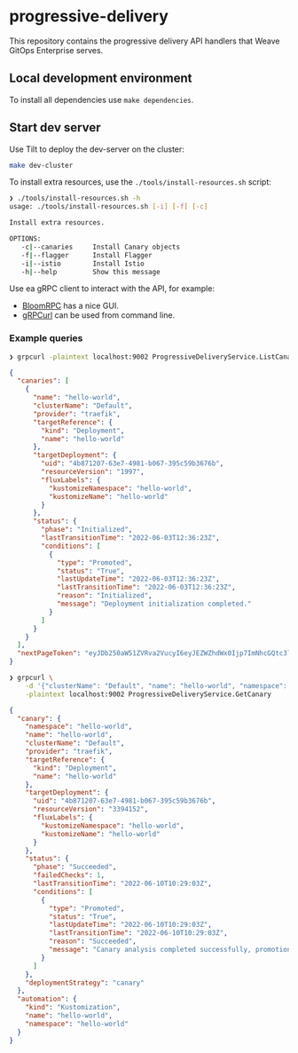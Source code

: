 # progressive-delivery

This repository contains the progressive delivery API handlers that Weave GitOps Enterprise serves.

## Local development environment

To install all dependencies use `make dependencies`.

## Start dev server

Use Tilt to deploy the dev-server on the cluster:

```bash
make dev-cluster
```

To install extra resources, use the `./tools/install-resources.sh` script:

```bash
❯ ./tools/install-resources.sh -h
usage: ./tools/install-resources.sh [-i] [-f] [-c]

Install extra resources.

OPTIONS:
   -c|--canaries     Install Canary objects
   -f|--flagger      Install Flagger
   -i|--istio        Install Istio
   -h|--help         Show this message
```

Use ea gRPC client to interact with the API, for example:

* [BloomRPC](https://github.com/bloomrpc/bloomrpc) has a nice GUI.
* [gRPCurl](https://github.com/fullstorydev/grpcurl) can be used from command
    line.

### Example queries

```bash
❯ grpcurl -plaintext localhost:9002 ProgressiveDeliveryService.ListCanaries
```
```json
{
  "canaries": [
    {
      "name": "hello-world",
      "clusterName": "Default",
      "provider": "traefik",
      "targetReference": {
        "kind": "Deployment",
        "name": "hello-world"
      },
      "targetDeployment": {
        "uid": "4b871207-63e7-4981-b067-395c59b3676b",
        "resourceVersion": "1997",
        "fluxLabels": {
          "kustomizeNamespace": "hello-world",
          "kustomizeName": "hello-world"
        }
      },
      "status": {
        "phase": "Initialized",
        "lastTransitionTime": "2022-06-03T12:36:23Z",
        "conditions": [
          {
            "type": "Promoted",
            "status": "True",
            "lastUpdateTime": "2022-06-03T12:36:23Z",
            "lastTransitionTime": "2022-06-03T12:36:23Z",
            "reason": "Initialized",
            "message": "Deployment initialization completed."
          }
        ]
      }
    }
  ],
  "nextPageToken": "eyJDb250aW51ZVRva2VucyI6eyJEZWZhdWx0Ijp7ImNhcGQtc3lzdGVtIjoiIiwiY2FwaS1rdWJlYWRtLWJvb3RzdHJhcC1zeXN0ZW0iOiIiLCJjYXBpLWt1YmVhZG0tY29udHJvbC1wbGFuZS1zeXN0ZW0iOiIiLCJjYXBpLXN5c3RlbSI6IiIsImNlcnQtbWFuYWdlciI6IiIsImRlZmF1bHQiOiIiLCJkZXgiOiIiLCJmbGFnZ2VyIjoiIiwiZmx1eC1zeXN0ZW0iOiIiLCJoZWxsby13b3JsZCI6IiIsImt1YmUtbm9kZS1sZWFzZSI6IiIsImt1YmUtcHVibGljIjoiIiwia3ViZS1zeXN0ZW0iOiIiLCJsb2NhbC1wYXRoLXN0b3JhZ2UiOiIiLCJ0cmFlZmlrIjoiIn19fQo="
}
```

```bash
❯ grpcurl \
    -d '{"clusterName": "Default", "name": "hello-world", "namespace": "hello-world"}' \
    -plaintext localhost:9002 ProgressiveDeliveryService.GetCanary
```

```json
{
  "canary": {
    "namespace": "hello-world",
    "name": "hello-world",
    "clusterName": "Default",
    "provider": "traefik",
    "targetReference": {
      "kind": "Deployment",
      "name": "hello-world"
    },
    "targetDeployment": {
      "uid": "4b871207-63e7-4981-b067-395c59b3676b",
      "resourceVersion": "3394152",
      "fluxLabels": {
        "kustomizeNamespace": "hello-world",
        "kustomizeName": "hello-world"
      }
    },
    "status": {
      "phase": "Succeeded",
      "failedChecks": 1,
      "lastTransitionTime": "2022-06-10T10:29:03Z",
      "conditions": [
        {
          "type": "Promoted",
          "status": "True",
          "lastUpdateTime": "2022-06-10T10:29:03Z",
          "lastTransitionTime": "2022-06-10T10:29:03Z",
          "reason": "Succeeded",
          "message": "Canary analysis completed successfully, promotion finished."
        }
      ]
    },
    "deploymentStrategy": "canary"
  },
  "automation": {
    "kind": "Kustomization",
    "name": "hello-world",
    "namespace": "hello-world"
  }
}
```
